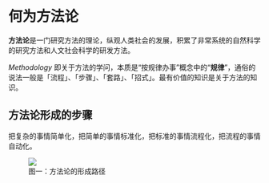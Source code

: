 
# 何为方法论

**方法论**是一门研究方法的理论，纵观人类社会的发展，积累了非常系统的自然科学的研究方法和人文社会科学的研发方法。

*Methodology* 即关于方法的学问，本质是“按规律办事”概念中的“**规律**”，通俗的说法一般是「流程」、「步骤」、「套路」、「招式」。最有价值的知识是关于方法的知识。

## 方法论形成的步骤

把复杂的事情简单化，把简单的事情标准化，把标准的事情流程化，把流程的事情自动化。

<figure>
  <img src="//solome.js.org/static/methodology/methodology-path.svg" />
  <figcaption>图一：方法论的形成路径</figcaption>
</figure>

<!-- ## 为什么要学习方法论

## 方法论局限性 -->
